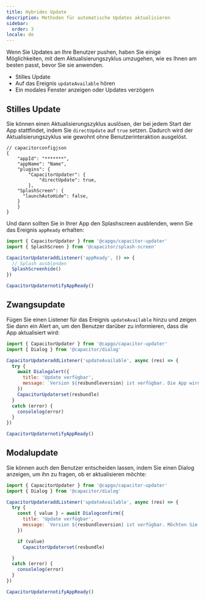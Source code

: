 ```yaml
---
title: Hybrides Update
description: Methoden für automatische Updates aktualisieren
sidebar:
  order: 3
locale: de
---
```


Wenn Sie Updates an Ihre Benutzer pushen, haben Sie einige Möglichkeiten, mit dem Aktualisierungszyklus umzugehen, wie es Ihnen am besten passt, bevor Sie sie anwenden.

- Stilles Update
- Auf das Ereignis ```updateAvailable``` hören
- Ein modales Fenster anzeigen oder Updates verzögern

## Stilles Update

Sie können einen Aktualisierungszyklus auslösen, der bei jedem Start der App stattfindet, indem Sie `directUpdate` auf `true` setzen. Dadurch wird der Aktualisierungszyklus wie gewohnt ohne Benutzerinteraktion ausgelöst.

```tsx
// capacitorconfigjson
{
	"appId": "*******",
	"appName": "Name",
	"plugins": {
		"CapacitorUpdater": {
			"directUpdate": true,
		},
    "SplashScreen": {
      "launchAutoHide": false,
    }
	}
}
```

Und dann sollten Sie in Ihrer App den Splashscreen ausblenden, wenn Sie das Ereignis `appReady` erhalten:

```js
import { CapacitorUpdater } from '@capgo/capacitor-updater'
import { SplashScreen } from '@capacitor/splash-screen'

CapacitorUpdateraddListener('appReady', () => {
  // Splash ausblenden
  SplashScreenhide()
})

CapacitorUpdaternotifyAppReady()
```

## Zwangsupdate

Fügen Sie einen Listener für das Ereignis `updateAvailable` hinzu und zeigen Sie dann ein Alert an, um den Benutzer darüber zu informieren, dass die App aktualisiert wird:

```js
import { CapacitorUpdater } from '@capgo/capacitor-updater'
import { Dialog } from '@capacitor/dialog'

CapacitorUpdateraddListener('updateAvailable', async (res) => {
  try {
    await Dialogalert({
      title: 'Update verfügbar',
      message: `Version ${resbundleversion} ist verfügbar. Die App wird jetzt aktualisiert.`,
    })
    CapacitorUpdaterset(resbundle)
  }
  catch (error) {
    consolelog(error)
  }
})

CapacitorUpdaternotifyAppReady()
```

## Modalupdate

Sie können auch den Benutzer entscheiden lassen, indem Sie einen Dialog anzeigen, um ihn zu fragen, ob er aktualisieren möchte:

```js
import { CapacitorUpdater } from '@capgo/capacitor-updater'
import { Dialog } from '@capacitor/dialog'

CapacitorUpdateraddListener('updateAvailable', async (res) => {
  try {
    const { value } = await Dialogconfirm({
      title: 'Update verfügbar',
      message: `Version ${resbundleversion} ist verfügbar. Möchten Sie jetzt aktualisieren?`,
    })

    if (value)
      CapacitorUpdaterset(resbundle)

  }
  catch (error) {
    consolelog(error)
  }
})

CapacitorUpdaternotifyAppReady()
```